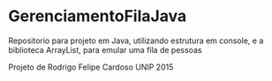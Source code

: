 # GerenciamentoFilaJava
Repositorio para projeto em Java, utilizando estrutura em console, e a biblioteca ArrayList, para emular uma fila de pessoas

Projeto de Rodrigo Felipe Cardoso
UNIP 2015

